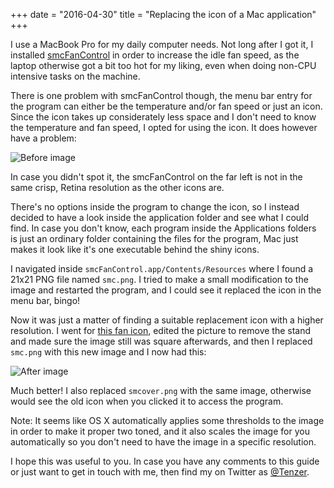 +++
date = "2016-04-30"
title = "Replacing the icon of a Mac application"
+++

I use a MacBook Pro for my daily computer needs. Not long after I got it, I installed [smcFanControl](https://www.eidac.de/?cat=40) in order to increase the idle fan speed, as the laptop otherwise got a bit too hot for my liking, even when doing non-CPU intensive tasks on the machine.

There is one problem with smcFanControl though, the menu bar entry for the program can either be the temperature and/or fan speed or just an icon. Since the icon takes up considerately less space and I don't need to know the temperature and fan speed, I opted for using the icon. It does however have a problem:

![Before image](before.png)

In case you didn't spot it, the smcFanControl on the far left is not in the same crisp, Retina resolution as the other icons are.

There's no options inside the program to change the icon, so I instead decided to have a look inside the application folder and see what I could find. In case you don't know, each program inside the Applications folders is just an ordinary folder containing the files for the program, Mac just makes it look like it's one executable behind the shiny icons.

I navigated inside `smcFanControl.app/Contents/Resources` where I found a 21x21 PNG file named `smc.png`. I tried to make a small modification to the image and restarted the program, and I could see it replaced the icon in the menu bar, bingo!

Now it was just a matter of finding a suitable replacement icon with a higher resolution. I went for [this fan icon](https://www.iconfinder.com/icons/174888/fan_icon), edited the picture to remove the stand and made sure the image still was square afterwards, and then I replaced `smc.png` with this new image and I now had this:

![After image](after.png)

Much better! I also replaced `smcover.png` with the same image, otherwise would see the old icon when you clicked it to access the program.

Note: It seems like OS X automatically applies some thresholds to the image in order to make it proper two toned, and it also scales the image for you automatically so you don't need to have the image in a specific resolution.

I hope this was useful to you. In case you have any comments to this guide or just want to get in touch with me, then find my on Twitter as [@Tenzer](https://twitter.com/Tenzer).
